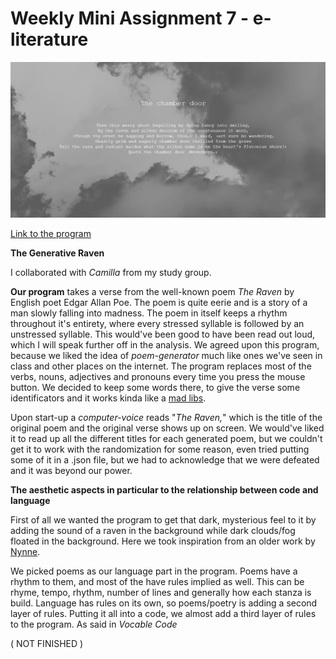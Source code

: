 # Weekly Mini Assignment 7 - e-literature

![alt text](miniex7snap.PNG)

[Link to the program](https://rawgit.com/nborgbjerg/mini_ex/master/miniex7/empty-example/index.html)


**The Generative Raven**

I collaborated with *Camilla* from my study group.

**Our program** takes a verse from the well-known poem *The Raven* by English poet Edgar Allan Poe. The poem is quite eerie and is a story of a man slowly falling into madness. The poem in itself keeps a rhythm throughout it's entirety, where every stressed syllable is followed by an unstressed syllable. This would've been good to have been read out loud, which I will speak further off in the analysis.
We agreed upon this program, because we liked the idea of *poem-generator* much like ones we've seen in class and other places on the internet. The program replaces most of the verbs, nouns, adjectives and pronouns every time you press the mouse button. We decided to keep some words there, to give the verse some identificators and it works kinda like a [mad libs](https://en.wikipedia.org/wiki/Mad_Libs).

Upon start-up a *computer-voice* reads "*The Raven,*" which is the title of the original poem and the original verse shows up on screen. We would've liked it to read up all the different titles for each generated poem, but we couldn't get it to work with the randomization for some reason, even tried putting some of it in a .json file, but we had to acknowledge that we were defeated and it was beyond our power.

**The aesthetic aspects in particular to the relationship between code and language**

First of all we wanted the program to get that dark, mysterious feel to it by adding the sound of a raven in the background while dark clouds/fog floated in the background. Here we took inspiration from an older work by [Nynne](https://nynnelucca.github.io/Mini-exercises/Mini_ex5/empty-example/).

We picked poems as our language part in the program. Poems have a rhythm  to them, and most of the have rules implied as well. This can be rhyme, tempo, rhythm, number of lines and generally how each stanza is build. Language has rules on its own, so poems/poetry is adding a second layer of rules. Putting it all into a code, we almost add a third layer of rules to the program. As said in *Vocable Code*

( NOT FINISHED )
